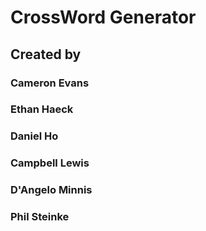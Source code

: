 # CrossWord Generator

## Created by
### Cameron Evans 
### Ethan Haeck 
### Daniel Ho 
### Campbell Lewis
### D'Angelo Minnis 
### Phil Steinke
